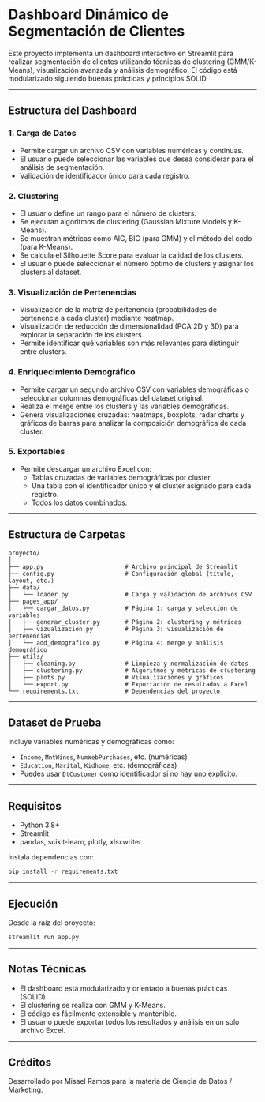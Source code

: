 # Dashboard Dinámico de Segmentación de Clientes

Este proyecto implementa un dashboard interactivo en Streamlit para realizar segmentación de clientes utilizando técnicas de clustering (GMM/K-Means), visualización avanzada y análisis demográfico. El código está modularizado siguiendo buenas prácticas y principios SOLID.

---

## Estructura del Dashboard

### 1. Carga de Datos

- Permite cargar un archivo CSV con variables numéricas y continuas.
- El usuario puede seleccionar las variables que desea considerar para el análisis de segmentación.
- Validación de identificador único para cada registro.

### 2. Clustering

- El usuario define un rango para el número de clusters.
- Se ejecutan algoritmos de clustering (Gaussian Mixture Models y K-Means).
- Se muestran métricas como AIC, BIC (para GMM) y el método del codo (para K-Means).
- Se calcula el Silhouette Score para evaluar la calidad de los clusters.
- El usuario puede seleccionar el número óptimo de clusters y asignar los clusters al dataset.

### 3. Visualización de Pertenencias

- Visualización de la matriz de pertenencia (probabilidades de pertenencia a cada cluster) mediante heatmap.
- Visualización de reducción de dimensionalidad (PCA 2D y 3D) para explorar la separación de los clusters.
- Permite identificar qué variables son más relevantes para distinguir entre clusters.

### 4. Enriquecimiento Demográfico

- Permite cargar un segundo archivo CSV con variables demográficas o seleccionar columnas demográficas del dataset original.
- Realiza el merge entre los clusters y las variables demográficas.
- Genera visualizaciones cruzadas: heatmaps, boxplots, radar charts y gráficos de barras para analizar la composición demográfica de cada cluster.

### 5. Exportables

- Permite descargar un archivo Excel con:
  - Tablas cruzadas de variables demográficas por cluster.
  - Una tabla con el identificador único y el cluster asignado para cada registro.
  - Todos los datos combinados.

---

## Estructura de Carpetas

```
proyecto/
│
├── app.py                       # Archivo principal de Streamlit
├── config.py                    # Configuración global (título, layout, etc.)
├── data/
│   └── loader.py                # Carga y validación de archivos CSV
├── pages_app/
│   ├── cargar_datos.py          # Página 1: carga y selección de variables
│   ├── generar_cluster.py       # Página 2: clustering y métricas
│   ├── vizualizacion.py         # Página 3: visualización de pertenencias
│   └── add_demografico.py       # Página 4: merge y análisis demográfico
├── utils/
│   ├── cleaning.py              # Limpieza y normalización de datos
│   ├── clustering.py            # Algoritmos y métricas de clustering
│   ├── plots.py                 # Visualizaciones y gráficos
│   └── export.py                # Exportación de resultados a Excel
└── requirements.txt             # Dependencias del proyecto
```

---

## Dataset de Prueba

Incluye variables numéricas y demográficas como:

- `Income`, `MntWines`, `NumWebPurchases`, etc. (numéricas)
- `Education`, `Marital`, `Kidhome`, etc. (demográficas)
- Puedes usar `DtCustomer` como identificador si no hay uno explícito.

---

## Requisitos

- Python 3.8+
- Streamlit
- pandas, scikit-learn, plotly, xlsxwriter

Instala dependencias con:

```bash
pip install -r requirements.txt
```

---

## Ejecución

Desde la raíz del proyecto:

```bash
streamlit run app.py
```

---

## Notas Técnicas

- El dashboard está modularizado y orientado a buenas prácticas (SOLID).
- El clustering se realiza con GMM y K-Means.
- El código es fácilmente extensible y mantenible.
- El usuario puede exportar todos los resultados y análisis en un solo archivo Excel.

---

## Créditos

Desarrollado por Misael Ramos para la materia de Ciencia de Datos / Marketing.


